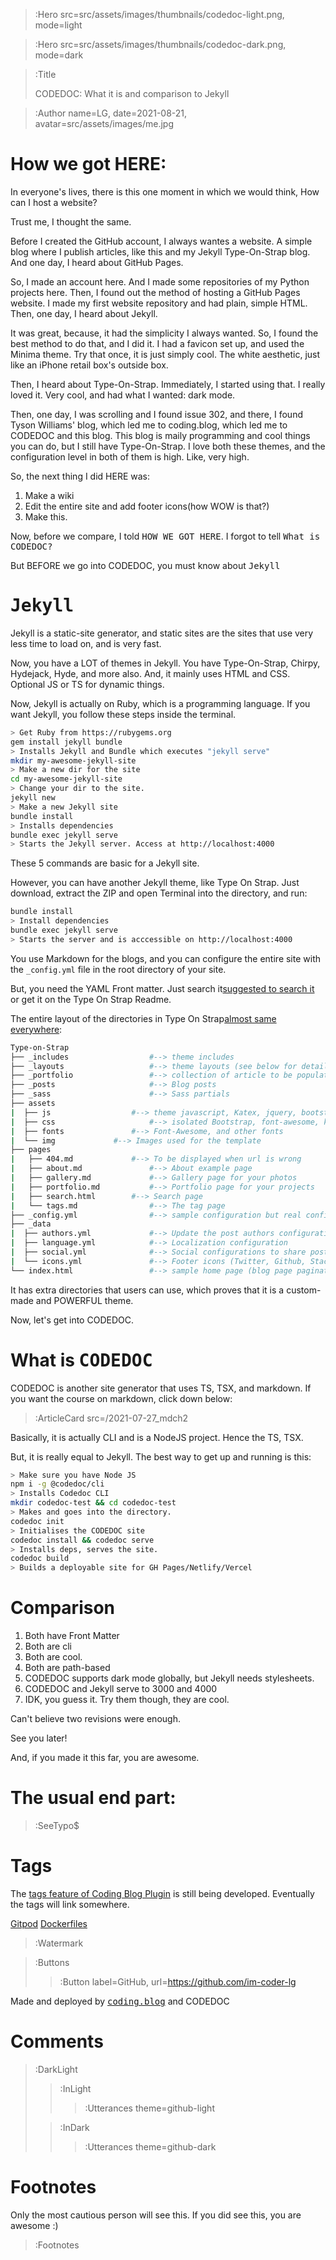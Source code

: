 > :Hero src=src/assets/images/thumbnails/codedoc-light.png,
>       mode=light

> :Hero src=src/assets/images/thumbnails/codedoc-dark.png,
>       mode=dark

> :Title
>
> CODEDOC: What it is and comparison to Jekyll

> :Author name=LG,
>         date=2021-08-21,
>         avatar=src/assets/images/me.jpg

# How we got HERE:

In everyone's lives, there is this one moment in which we would think, How can I host a website?

Trust me, I thought the same.

Before I created the GitHub account, I always wantes a website. A simple blog where I publish articles, like this and my Jekyll Type-On-Strap blog. And one day, I heard about GitHub Pages. 

So, I made an account here. And I made some repositories of my Python projects here. Then, I found out the method of hosting a GitHub Pages website. I made my first website repository and had plain, simple HTML. Then, one day, I heard about Jekyll.

It was great, because, it had the simplicity I always wanted. So, I found the best method to do that, and I did it. I had a favicon set up, and used the Minima theme. Try that once, it is just simply cool. The white aesthetic, just like an iPhone retail box's outside box.

Then, I heard about Type-On-Strap. Immediately, I started using that. I really loved it. Very cool, and had what I wanted: dark mode. 

Then, one day, I was scrolling and I found issue 302, and there, I found Tyson Williams' blog, which led me to coding.blog, which led me to CODEDOC and this blog. This blog is maily programming and cool things you can do, but I still have Type-On-Strap. I love both these themes, and the configuration level in both of them is high. Like, very high.

So, the next thing I did HERE was:

1. Make a wiki
2. Edit the entire site and add footer icons(how WOW is that?)
3. Make this.

Now, before we compare, I told <kbd>HOW WE GOT HERE</kbd>. I forgot to tell <kbd>What is CODEDOC?</kbd>

<!--First Revision-->

But BEFORE we go into CODEDOC, you must know about <kbd>Jekyll</kbd>

# <kbd>Jekyll</kbd>

Jekyll is a static-site generator, and static sites are the sites that use very less time to load on, and is very fast.

Now, you have a LOT of themes in Jekyll. You have Type-On-Strap, Chirpy, Hydejack, Hyde, and more also. And, it mainly uses HTML and CSS. Optional JS or TS for dynamic things.

Now, Jekyll is actually on Ruby, which is a programming language. If you want Jekyll, you follow these steps inside the terminal.
```bash
> Get Ruby from https://rubygems.org
gem install jekyll bundle
> Installs Jekyll and Bundle which executes "jekyll serve"
mkdir my-awesome-jekyll-site
> Make a new dir for the site
cd my-awesome-jekyll-site
> Change your dir to the site.
jekyll new
> Make a new Jekyll site
bundle install
> Installs dependencies
bundle exec jekyll serve
> Starts the Jekyll server. Access at http://localhost:4000
```

These 5 commands are basic for a Jekyll site.

However, you can have another Jekyll theme, like Type On Strap. Just download, extract the ZIP and open Terminal into the directory, and run:
```bash
bundle install
> Install dependencies
bundle exec jekyll serve
> Starts the server and is acccessible on http://localhost:4000
```
You use Markdown for the blogs, and you can configure the entire site with the `_config.yml` file in the root directory of your site.

But, you need the YAML Front matter. Just search it[suggested to search it](:Footnote) or get it on the Type On Strap Readme.

The entire layout of the directories in Type On Strap[almost same everywhere](:Footnote):

```bash
Type-on-Strap
├── _includes	               #--> theme includes
├── _layouts                   #--> theme layouts (see below for details)
├── _portfolio	               #--> collection of article to be populated in the portfolio page
├── _posts                     #--> Blog posts
├── _sass                      #--> Sass partials 
├── assets
|  ├── js	               #--> theme javascript, Katex, jquery, bootstrap, jekyll search, 
|  ├── css                     #--> isolated Bootstrap, font-awesome, katex and main css
|  ├── fonts		       #--> Font-Awesome, and other fonts
|  └── img		       #--> Images used for the template
├── pages
|   ├── 404.md		       #--> To be displayed when url is wrong
|   ├── about.md               #--> About example page
|   ├── gallery.md             #--> Gallery page for your photos
|   ├── portfolio.md	       #--> Portfolio page for your projects
|   ├── search.html	       #--> Search page
|   └── tags.md                #--> The tag page
├── _config.yml                #--> sample configuration but real config
├── _data
|  ├── authors.yml             #--> Update the post authors configurations 
|  ├── language.yml            #--> Localization configuration
|  ├── social.yml              #--> Social configurations to share posts (RSS, shares, ...)
|  └── icons.yml               #--> Footer icons (Twitter, Github, Stackoverflow, ...)
└── index.html                 #--> sample home page (blog page paginated)
```
It has extra directories that users can use, which proves that it is a custom-made and POWERFUL theme.

Now, let's get into CODEDOC.

# What is <kbd>CODEDOC</kbd>

CODEDOC is another site generator that uses TS, TSX, and markdown. If you want the course on markdown, click down below:

> :ArticleCard src=/2021-07-27_mdch2

Basically, it is actually CLI and is a NodeJS project. Hence the TS, TSX.

But, it is really equal to Jekyll. The best way to get up and running is this:

```bash
> Make sure you have Node JS
npm i -g @codedoc/cli
> Installs Codedoc CLI
mkdir codedoc-test && cd codedoc-test
> Makes and goes into the directory.
codedoc init
> Initialises the CODEDOC site
codedoc install && codedoc serve
> Installs deps, serves the site.
codedoc build
> Builds a deployable site for GH Pages/Netlify/Vercel
```

# Comparison

1. Both have Front Matter
2. Both are cli
3. Both are cool.
4. Both are path-based
5. CODEDOC supports dark mode globally, but Jekyll needs stylesheets.
6. CODEDOC and Jekyll serve to 3000 and 4000
7. IDK, you guess it. Try them though, they are cool.

Can't believe two revisions were enough.

See you later!


And, if you made it this far, you are awesome.
# The usual end part:

> :SeeTypo$

# Tags

The [tags feature of Coding Blog Plugin](https://connect-platform.github.io/coding-blog-plugin/tags) is still being developed.  Eventually the tags will link somewhere.

[Gitpod](:Tag) [Dockerfiles](:Tag)

> :Watermark

> :Buttons
> > :Button label=GitHub, url=https://github.com/im-coder-lg
>
<!-- > > :Button icon=true, label=code, url=https://gist.github.com/coder-lg/f82b7337ac76ed6d70c2bd8e8dd7600d -->

Made and deployed by [<kbd>coding.blog</kbd>](https://coding.blog/) and CODEDOC
# Comments

> :DarkLight
> > :InLight
> >
> > > :Utterances theme=github-light
>
> > :InDark
> >
> > > :Utterances theme=github-dark


# Footnotes

Only the most cautious person will see this. If you did see this, you are awesome :)

> :Footnotes
<!--Done during the first revision-->